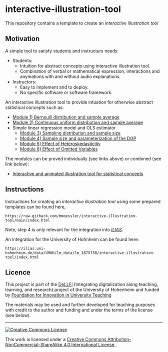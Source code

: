 # interactive-illustration-tool

This repository contains a template to create an *interactive illustration tool*

## Motivation

<!-- general -->
A simple tool to satisfy students and instructurs needs:

* Students:
  * Intuition for abstract concepts using interactive illustration tool.
  * Combination of verbal or mathematical expression, interactions and anymations with and without audio explanations.
* Instructors:
  * Easy to implement and to deploy.
  * No specific software or software framework.

<!-- particular -->
An interactive illustration tool to provide intuation for otherwise abstract statistical concepts such as:

* [Module 1) Bernoulli distribution and sample average](https://raw.githack.com/mmoessler/illustration-statistical-concepts/main/ber-dis-sam-ave/ber_dis_sam_ave.html)
* [Module 2) Continuous uniform distribution and sample average](https://raw.githack.com/mmoessler/illustration-statistical-concepts/main/con-uni-dis-sam-ave/con_uni_dis_sam_ave.html)
* Simple linear regression model and OLS estimator
  * [Module 3) Sampling distribution and sample size](https://raw.githack.com/mmoessler/illustration-statistical-concepts/main/cs-lin-reg-ols-01/cs_lin_reg_ols_01.html)
  * [Module 4) Sample size and parameterization of the DGP](https://raw.githack.com/mmoessler/illustration-statistical-concepts/main/cs-lin-reg-ols-02/cs_lin_reg_ols_02.html)
  * [Module 5) Effect of Heteroskedasticitiy](https://raw.githack.com/mmoessler/illustration-statistical-concepts/main/cs-lin-reg-ols-03/cs_lin_reg_ols_03.html)
  * [Module 6) Effect of Omitted Variables](https://raw.githack.com/mmoessler/illustration-statistical-concepts/main/cs-lin-reg-ols-04/cs_lin_reg_ols_04.html)

The modules can be proved individually (see links above) or combined (see link below):

* [Interactive and animated illustration tool for statistical concepts](https://raw.githack.com/mmoessler/illustration-statistical-concepts/main/index.html)

## Instructions

Instructions for creating an *interactive illustration tool* using some prepared templates can be found here,

```
https://raw.githack.com/mmoessler/interactive-illustration-tool/main/index.html
```

Note, step 4 is only relevant for the integration into [*ILIAS*](https://www.ilias.de/).

An integration for the University of Hohnheim can be found here:

```
https://ilias.uni-hohenheim.de/data/UHOH/lm_data/lm_1875758/interactive-illustration-tool/index.html
```

## Licence

This project is part of the [DeLLFi](https://www.uni-hohenheim.de/en/project-dellfi) (Integrating digitalization along teaching, learning, and research) project of the University of Hohenheim and funded by [Foundation for Innovation in University Teaching](https://stiftung-hochschullehre.de/)

The materials may be used and further developed for teaching purposes with credit to the author and funding and under the terms of the license (see below).

<hr>

<a rel="license" href="http://creativecommons.org/licenses/by-nc-sa/4.0/">
<img alt="Creative Commons License" style="border-width:0" src="https://i.creativecommons.org/l/by-nc-sa/4.0/88x31.png" />
</a>

<br />

This work is licensed under a
<a rel="license" href="http://creativecommons.org/licenses/by-nc-sa/4.0/">Creative Commons Attribution-NonCommercial-ShareAlike 4.0 International License
</a>.